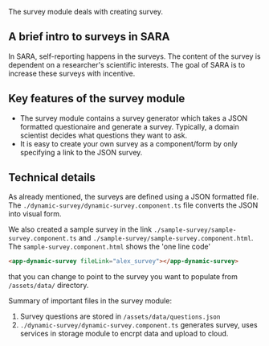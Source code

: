 The survey module deals with creating survey. 

## A brief intro to surveys in SARA
In SARA, self-reporting happens in the surveys. The content of the survey is dependent on a researcher's scientific interests. The goal of SARA is to increase these surveys with incentive. 


## Key features of the survey module
- The survey module contains a survey generator which takes a JSON formatted questionaire and generate a survey. Typically, a domain scientist decides what questions they want to ask. 
- It is easy to create your own survey as a component/form by only specifying a link to the JSON survey.  



## Technical details
As already mentioned, the surveys are defined using a JSON formatted file. The `./dynamic-survey/dynamic-survey.component.ts` file converts the JSON into visual form.

We also created a sample survey in the link `./sample-survey/sample-survey.component.ts` 
and `./sample-survey/sample-survey.component.html`. The `sample-survey.component.html` shows 
the 'one line code' 

```html
<app-dynamic-survey fileLink="alex_survey"></app-dynamic-survey>
```

that you can change to point to the survey you want to populate from `/assets/data/` directory.

Summary of important files in the survey module:
1. Survey questions are stored in `/assets/data/questions.json`
2. `./dynamic-survey/dynamic-survey.component.ts` generates
survey, uses services in storage module to encrpt data and upload to
cloud.
